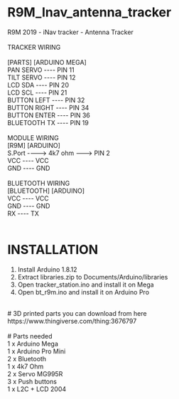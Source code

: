 # R9M_Inav_antenna_tracker
R9M 2019 - iNav tracker - Antenna Tracker<br />
<br />
TRACKER WIRING<br />
<br />
[PARTS]          [ARDUINO MEGA]<br />
PAN SERVO    ---- PIN 11<br />
TILT SERVO   ---- PIN 12<br />
LCD SDA      ---- PIN 20<br />
LCD SCL      ---- PIN 21<br />
BUTTON LEFT  ---- PIN 32<br />
BUTTON RIGHT ---- PIN 34<br />
BUTTON ENTER ---- PIN 36<br />
BLUETOOTH TX ---- PIN 19<br />
<br />
MODULE WIRING<br />
[R9M]                   [ARDUINO]<br />
S.Port ----> 4k7 ohm ---> PIN 2<br />
VCC    ---- VCC<br />
GND    ---- GND<br />
<br />
BLUETOOTH WIRING<br />
[BLUETOOTH]    [ARDUINO]<br />
VCC ---- VCC<br />
GND ---- GND<br />
RX  ---- TX<br />
<br />
# INSTALLATION<br />
1. Install Arduino 1.8.12<br />
2. Extract libraries.zip to Documents/Arduino/libraries<br />
3. Open tracker_station.ino and install it on Mega<br />
4. Open bt_r9m.ino and install it on Arduino Pro<br />
<br />
# 3D printed parts you can download from here<br />
https://www.thingiverse.com/thing:3676797<br />
<br />
# Parts needed<br />
1 x Arduino Mega<br />
1 x Arduino Pro Mini<br />
2 x Bluetooth<br />
1 x 4k7 Ohm<br />
2 x Servo MG995R<br />
3 x Push buttons<br />
1 x L2C + LCD 2004 <br />
